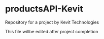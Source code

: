# productsAPI-Kevit
Repository for a project by Kevit Technologies

This file willbe edited after project completion
